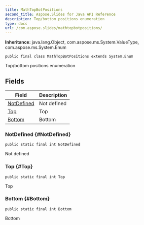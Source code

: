 ```yaml
---
title: MathTopBotPositions
second_title: Aspose.Slides for Java API Reference
description: Top/bottom positions enumeration
type: docs
url: /com.aspose.slides/mathtopbotpositions/
---
```

**Inheritance:**
java.lang.Object, com.aspose.ms.System.ValueType, com.aspose.ms.System.Enum
```
public final class MathTopBotPositions extends System.Enum
```

Top/bottom positions enumeration
## Fields

| Field | Description |
| --- | --- |
| [NotDefined](#NotDefined) | Not defined |
| [Top](#Top) | Top |
| [Bottom](#Bottom) | Bottom |
### NotDefined {#NotDefined}
```
public static final int NotDefined
```


Not defined

### Top {#Top}
```
public static final int Top
```


Top

### Bottom {#Bottom}
```
public static final int Bottom
```


Bottom

